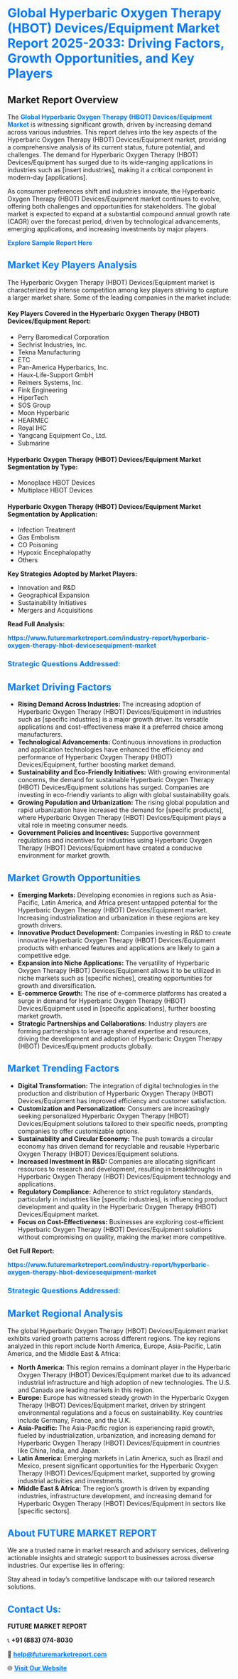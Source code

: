 <h1 style="color: #007BFF;">Global Hyperbaric Oxygen Therapy (HBOT) Devices/Equipment Market Report 2025-2033: Driving Factors, Growth Opportunities, and Key Players</h1>

<section id="overview">
<h2>Market Report Overview</h2>
<p>The <a href="https://www.futuremarketreport.com/industry-report/hyperbaric-oxygen-therapy-hbot-devicesequipment-market" style="color: #007BFF; text-decoration: none;"><strong>Global Hyperbaric Oxygen Therapy (HBOT) Devices/Equipment Market</strong></a> is witnessing significant growth, driven by increasing demand across various industries. This report delves into the key aspects of the Hyperbaric Oxygen Therapy (HBOT) Devices/Equipment market, providing a comprehensive analysis of its current status, future potential, and challenges. The demand for Hyperbaric Oxygen Therapy (HBOT) Devices/Equipment has surged due to its wide-ranging applications in industries such as [insert industries], making it a critical component in modern-day [applications].</p>
<p>As consumer preferences shift and industries innovate, the Hyperbaric Oxygen Therapy (HBOT) Devices/Equipment market continues to evolve, offering both challenges and opportunities for stakeholders. The global market is expected to expand at a substantial compound annual growth rate (CAGR) over the forecast period, driven by technological advancements, emerging applications, and increasing investments by major players.</p>
</section>

<section id="overview">
<p><a href="https://www.futuremarketreport.com/request-sample/reportId=28352" style="color: #007BFF; text-decoration: none;"><strong>Explore Sample Report Here</strong></a></p>
</section>

<section id="key-players">
<h2 style="color: #007BFF;">Market Key Players Analysis</h2>
<p>The Hyperbaric Oxygen Therapy (HBOT) Devices/Equipment market is characterized by intense competition among key players striving to capture a larger market share. Some of the leading companies in the market include:</p>
<h4>Key Players Covered in the Hyperbaric Oxygen Therapy (HBOT) Devices/Equipment Report:</h4>
<ul><li>Perry Baromedical Corporation</li><li>Sechrist Industries, Inc.</li><li>Tekna Manufacturing</li><li>ETC</li><li>Pan-America Hyperbarics, Inc.</li><li>Haux-Life-Support GmbH</li><li>Reimers Systems, Inc.</li><li>Fink Engineering</li><li>HiperTech</li><li>SOS Group</li><li>Moon Hyperbaric</li><li>HEARMEC</li><li>Royal IHC</li><li>Yangcang Equipment Co., Ltd.</li><li>Submarine</li></ul>
<h4>Hyperbaric Oxygen Therapy (HBOT) Devices/Equipment Market Segmentation by Type:</h4>
<ul><li>Monoplace HBOT Devices</li><li>Multiplace HBOT Devices</li></ul>

<h4>Hyperbaric Oxygen Therapy (HBOT) Devices/Equipment Market Segmentation by Application:</h4>
<ul><li>Infection Treatment</li><li>Gas Embolism</li><li>CO Poisoning</li><li>Hypoxic Encephalopathy</li><li>Others</li></ul>
<p><strong>Key Strategies Adopted by Market Players:</strong></p>
<ul>
<li>Innovation and R&D</li>
<li>Geographical Expansion</li>
<li>Sustainability Initiatives</li>
<li>Mergers and Acquisitions</li>
</ul>
</section>

<section>
<p><strong>Read Full Analysis: </strong></p><a href="https://www.futuremarketreport.com/industry-report/hyperbaric-oxygen-therapy-hbot-devicesequipment-market" style="color: #007BFF; text-decoration: none;"><strong>https://www.futuremarketreport.com/industry-report/hyperbaric-oxygen-therapy-hbot-devicesequipment-market</strong></a>
<h3 style="color: #007BFF;">Strategic Questions Addressed:</h3>
</section>

<section id="driving-factors">
<h2 style="color: #007BFF;">Market Driving Factors</h2>
<ul>
<li><strong>Rising Demand Across Industries:</strong> The increasing adoption of Hyperbaric Oxygen Therapy (HBOT) Devices/Equipment in industries such as [specific industries] is a major growth driver. Its versatile applications and cost-effectiveness make it a preferred choice among manufacturers.</li>
<li><strong>Technological Advancements:</strong> Continuous innovations in production and application technologies have enhanced the efficiency and performance of Hyperbaric Oxygen Therapy (HBOT) Devices/Equipment, further boosting market demand.</li>
<li><strong>Sustainability and Eco-Friendly Initiatives:</strong> With growing environmental concerns, the demand for sustainable Hyperbaric Oxygen Therapy (HBOT) Devices/Equipment solutions has surged. Companies are investing in eco-friendly variants to align with global sustainability goals.</li>
<li><strong>Growing Population and Urbanization:</strong> The rising global population and rapid urbanization have increased the demand for [specific products], where Hyperbaric Oxygen Therapy (HBOT) Devices/Equipment plays a vital role in meeting consumer needs.</li>
<li><strong>Government Policies and Incentives:</strong> Supportive government regulations and incentives for industries using Hyperbaric Oxygen Therapy (HBOT) Devices/Equipment have created a conducive environment for market growth.</li>
</ul>
</section>

<section id="growth-opportunities">
<h2 style="color: #007BFF;">Market Growth Opportunities</h2>
<ul>
<li><strong>Emerging Markets:</strong> Developing economies in regions such as Asia-Pacific, Latin America, and Africa present untapped potential for the Hyperbaric Oxygen Therapy (HBOT) Devices/Equipment market. Increasing industrialization and urbanization in these regions are key growth drivers.</li>
<li><strong>Innovative Product Development:</strong> Companies investing in R&D to create innovative Hyperbaric Oxygen Therapy (HBOT) Devices/Equipment products with enhanced features and applications are likely to gain a competitive edge.</li>
<li><strong>Expansion into Niche Applications:</strong> The versatility of Hyperbaric Oxygen Therapy (HBOT) Devices/Equipment allows it to be utilized in niche markets such as [specific niches], creating opportunities for growth and diversification.</li>
<li><strong>E-commerce Growth:</strong> The rise of e-commerce platforms has created a surge in demand for Hyperbaric Oxygen Therapy (HBOT) Devices/Equipment used in [specific applications], further boosting market growth.</li>
<li><strong>Strategic Partnerships and Collaborations:</strong> Industry players are forming partnerships to leverage shared expertise and resources, driving the development and adoption of Hyperbaric Oxygen Therapy (HBOT) Devices/Equipment products globally.</li>
</ul>
</section>

<section id="trending-factors">
<h2 style="color: #007BFF;">Market Trending Factors</h2>
<ul>
<li><strong>Digital Transformation:</strong> The integration of digital technologies in the production and distribution of Hyperbaric Oxygen Therapy (HBOT) Devices/Equipment has improved efficiency and customer satisfaction.</li>
<li><strong>Customization and Personalization:</strong> Consumers are increasingly seeking personalized Hyperbaric Oxygen Therapy (HBOT) Devices/Equipment solutions tailored to their specific needs, prompting companies to offer customizable options.</li>
<li><strong>Sustainability and Circular Economy:</strong> The push towards a circular economy has driven demand for recyclable and reusable Hyperbaric Oxygen Therapy (HBOT) Devices/Equipment solutions.</li>
<li><strong>Increased Investment in R&D:</strong> Companies are allocating significant resources to research and development, resulting in breakthroughs in Hyperbaric Oxygen Therapy (HBOT) Devices/Equipment technology and applications.</li>
<li><strong>Regulatory Compliance:</strong> Adherence to strict regulatory standards, particularly in industries like [specific industries], is influencing product development and quality in the Hyperbaric Oxygen Therapy (HBOT) Devices/Equipment market.</li>
<li><strong>Focus on Cost-Effectiveness:</strong> Businesses are exploring cost-efficient Hyperbaric Oxygen Therapy (HBOT) Devices/Equipment solutions without compromising on quality, making the market more competitive.</li>
</ul>
</section>

<section>
<p><strong>Get Full Report: </strong></p><a href="https://www.futuremarketreport.com/industry-report/hyperbaric-oxygen-therapy-hbot-devicesequipment-market" style="color: #007BFF; text-decoration: none;"><strong>https://www.futuremarketreport.com/industry-report/hyperbaric-oxygen-therapy-hbot-devicesequipment-market</strong></a>
<h3 style="color: #007BFF;">Strategic Questions Addressed:</h3>
</section>


<section id="regional-analysis">
<h2 style="color: #007BFF;">Market Regional Analysis</h2>
<p>The global Hyperbaric Oxygen Therapy (HBOT) Devices/Equipment market exhibits varied growth patterns across different regions. The key regions analyzed in this report include North America, Europe, Asia-Pacific, Latin America, and the Middle East & Africa:</p>
<ul>
<li><strong>North America:</strong> This region remains a dominant player in the Hyperbaric Oxygen Therapy (HBOT) Devices/Equipment market due to its advanced industrial infrastructure and high adoption of new technologies. The U.S. and Canada are leading markets in this region.</li>
<li><strong>Europe:</strong> Europe has witnessed steady growth in the Hyperbaric Oxygen Therapy (HBOT) Devices/Equipment market, driven by stringent environmental regulations and a focus on sustainability. Key countries include Germany, France, and the U.K.</li>
<li><strong>Asia-Pacific:</strong> The Asia-Pacific region is experiencing rapid growth, fueled by industrialization, urbanization, and increasing demand for Hyperbaric Oxygen Therapy (HBOT) Devices/Equipment in countries like China, India, and Japan.</li>
<li><strong>Latin America:</strong> Emerging markets in Latin America, such as Brazil and Mexico, present significant opportunities for the Hyperbaric Oxygen Therapy (HBOT) Devices/Equipment market, supported by growing industrial activities and investments.</li>
<li><strong>Middle East & Africa:</strong> The region’s growth is driven by expanding industries, infrastructure development, and increasing demand for Hyperbaric Oxygen Therapy (HBOT) Devices/Equipment in sectors like [specific sectors].</li>
</ul>
</section>

<footer>
<h2 style="color: #007BFF;">About FUTURE MARKET REPORT</h2>
<p>We are a trusted name in market research and advisory services, delivering actionable insights and strategic support to businesses across diverse industries. Our expertise lies in offering:</p>

<p>Stay ahead in today’s competitive landscape with our tailored research solutions.</p>

<h2 style="color: #007BFF;">Contact Us:</h2>
<p><strong>FUTURE MARKET REPORT</strong></p>
<p>📞 <strong>+91 (883) 074-8030</strong></p>
<p>📧 <strong><a href="mailto:help@futuremarketreport.com" style="color: #007BFF;">help@futuremarketreport.com</a></strong></p>
<p>🌐 <strong><a href="https://www.futuremarketreport.com/" style="color: #007BFF;">Visit Our Website</a></strong></p>
</footer>
